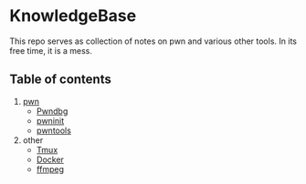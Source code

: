 # KnowledgeBase

This repo serves as collection of notes on pwn and various other tools.
In its free time, it is a mess.

## Table of contents

1. [pwn](pwn/pwn.md)
    - [Pwndbg](pwn/pwndbg.md)
    - [pwninit](pwn/pwninit.md)
    - [pwntools](pwn/pwntools.md)
2. other
    - [Tmux](tmux.md)
    - [Docker](docker.md)
    - [ffmpeg](ffmpeg.md)
